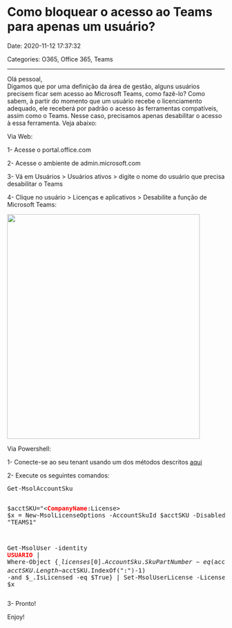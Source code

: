 # Como bloquear o acesso ao Teams para apenas um usuário?

Date: 2020-11-12 17:37:32

Categories: O365, Office 365, Teams

---

<p>Olá pessoal,<br />
Digamos que por uma definição da área de gestão, alguns usuários precisem ficar sem acesso ao Microsoft Teams, como fazê-lo? Como sabem, à partir do momento que um usuário recebe o licenciamento adequado, ele receberá por padrão o acesso às ferramentas compatíveis, assim como o Teams. Nesse caso, precisamos apenas desabilitar o acesso à essa ferramenta. Veja abaixo:</p>
<p>Via Web:</p>
<p>1- Acesse o portal.office.com</p>
<p>2- Acesse o ambiente de admin.microsoft.com</p>
<p>3- Vá em Usuários &gt; Usuários ativos &gt; digite o nome do usuário que precisa desabilitar o Teams</p>
<p>4- Clique no usuário &gt; Licenças e aplicativos &gt; Desabilite a função de Microsoft Teams:</p>
<p><img loading="lazy" decoding="async" class="aligncenter wp-image-1091 " src="http://solucoesms.com.br/wp-content/uploads/2020/11/2.png" alt="" width="446" height="521" srcset="https://solucoesms.com.br/wp-content/uploads/2020/11/2.png 645w, https://solucoesms.com.br/wp-content/uploads/2020/11/2-256x300.png 256w" sizes="auto, (max-width: 446px) 100vw, 446px" /></p>
<p>Via Powershell:</p>
<p>1- Conecte-se ao seu tenant usando um dos métodos descritos <a href="https://github.com/guilhermelimait/Powershell/tree/master/-%20ConnectO365">aqui</a></p>
<p>2- Execute os seguintes comandos:</p>
<pre>Get-MsolAccountSku

 $acctSKU="&lt;<strong><span style="color: #ff0000;">CompanyName</span></strong>:License&gt; $x = New-MsolLicenseOptions -AccountSkuId $acctSKU -DisabledPlans "TEAMS1"

Get-MsolUser -identity <strong><span style="color: #ff0000;">USUARIO</span> </strong>| Where-Object {$_.licenses[0].AccountSku.SkuPartNumber -eq ($acctSKU).Substring($acctSKU.IndexOf(":")+1, $acctSKU.Length-$acctSKU.IndexOf(":")-1) -and $_.IsLicensed -eq $True} | Set-MsolUserLicense -LicenseOptions $x</pre>
<p>3- Pronto!</p>
<p>Enjoy!</p>

